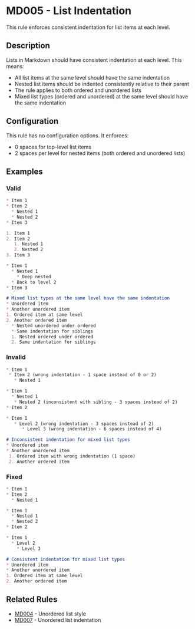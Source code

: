 # MD005 - List Indentation

This rule enforces consistent indentation for list items at each level.

## Description

Lists in Markdown should have consistent indentation at each level. This means:

- All list items at the same level should have the same indentation
- Nested list items should be indented consistently relative to their parent
- The rule applies to both ordered and unordered lists
- Mixed list types (ordered and unordered) at the same level should have the same indentation

## Configuration

This rule has no configuration options. It enforces:

- 0 spaces for top-level list items
- 2 spaces per level for nested items (both ordered and unordered lists)

<!-- rumdl-disable MD005 -->
## Examples

### Valid

```markdown
* Item 1
* Item 2
  * Nested 1
  * Nested 2
* Item 3

1. Item 1
2. Item 2
   1. Nested 1
   2. Nested 2
3. Item 3

* Item 1
  * Nested 1
    * Deep nested
  * Back to level 2
* Item 3

# Mixed list types at the same level have the same indentation
* Unordered item
* Another unordered item
1. Ordered item at same level
2. Another ordered item
  * Nested unordered under ordered
  * Same indentation for siblings
  1. Nested ordered under ordered
  2. Same indentation for siblings
```

### Invalid

```markdown
* Item 1
 * Item 2 (wrong indentation - 1 space instead of 0 or 2)
   * Nested 1

* Item 1
  * Nested 1
   * Nested 2 (inconsistent with sibling - 3 spaces instead of 2)
* Item 2

* Item 1
   * Level 2 (wrong indentation - 3 spaces instead of 2)
      * Level 3 (wrong indentation - 6 spaces instead of 4)

# Inconsistent indentation for mixed list types
* Unordered item
* Another unordered item
 1. Ordered item with wrong indentation (1 space)
 2. Another ordered item
```

### Fixed

```markdown
* Item 1
* Item 2
  * Nested 1

* Item 1
  * Nested 1
  * Nested 2
* Item 2

* Item 1
  * Level 2
    * Level 3

# Consistent indentation for mixed list types
* Unordered item
* Another unordered item
1. Ordered item at same level
2. Another ordered item
```
<!-- rumdl-enable MD005 -->

## Related Rules

- [MD004](md004.md) - Unordered list style
- [MD007](md007.md) - Unordered list indentation
